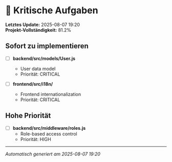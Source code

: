 # 🔴 Kritische Aufgaben

**Letztes Update:** 2025-08-07 19:20  
**Projekt-Vollständigkeit:** 81.2%

## Sofort zu implementieren

- [ ] **backend/src/models/User.js**
  - User data model
  - Priorität: CRITICAL

- [ ] **frontend/src/i18n/**
  - Frontend internationalization
  - Priorität: CRITICAL

## Hohe Priorität

- [ ] **backend/src/middleware/roles.js**
  - Role-based access control
  - Priorität: HIGH


---
*Automatisch generiert am 2025-08-07 19:20*
